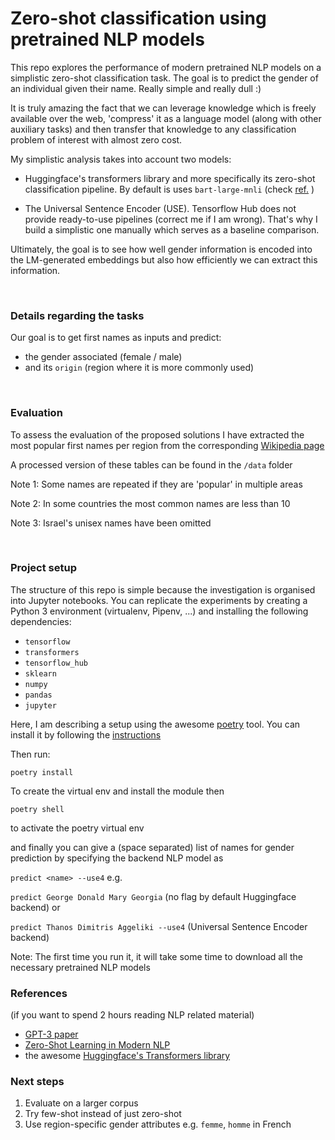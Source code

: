 # Zero-shot classification using pretrained NLP models

This repo explores the performance of modern pretrained NLP models on a simplistic zero-shot 
classification task. The goal is to predict the gender of an individual given their name. Really simple 
and really dull :)

It is truly amazing the fact that we can leverage knowledge which is freely available over the web, 
'compress' it as a language model (along with other auxiliary tasks) 
and then transfer that knowledge to any classification problem of interest with almost zero cost. 

My simplistic analysis takes into account two models:

- Huggingface's transformers library and more specifically its zero-shot classification
  pipeline. By default is uses `bart-large-mnli` 
  (check [ref.](https://discuss.huggingface.co/t/new-pipeline-for-zero-shot-text-classification/681) )
   
- The Universal Sentence Encoder (USE). Tensorflow Hub does not provide ready-to-use pipelines (correct me if I am wrong). 
  That's why I build a simplistic one manually which serves as a baseline comparison.
  
  
Ultimately, the goal is to see how well gender information is encoded into the LM-generated embeddings but also
how efficiently we can extract this information.

<br />

  
### Details regarding the tasks
Our goal is to get first names as inputs and predict:
- the gender associated (female / male)
- and its `origin` (region where it is more commonly used)


<br />

### Evaluation
To assess the evaluation of the proposed solutions I have extracted the most popular first names per region from
 the corresponding [Wikipedia page](https://en.wikipedia.org/wiki/List_of_most_popular_given_names#Male_names)

A processed version of these tables can be found in the `/data` folder



Note 1: Some names are repeated if they are 'popular' in multiple areas

Note 2: In some countries the most common names are less than 10

Note 3: Israel's unisex names have been omitted


<br />

### Project setup
The structure of this repo is simple because the investigation is organised into Jupyter 
notebooks. You can replicate the experiments by creating a Python 3 environment
(virtualenv, Pipenv, ...) and installing the following dependencies:

- `tensorflow`
- `transformers`
- `tensorflow_hub`
- `sklearn`
- `numpy`
- `pandas`
- `jupyter`
 
 Here, I am describing a setup using the awesome [poetry](https://python-poetry.org/) tool.
You can install it by following the [instructions](https://python-poetry.org/docs/)
 
 Then run:

`poetry install`

To create the virtual env and install the module then 

`poetry shell`

to activate the poetry virtual env

and finally you can give a (space separated) list of names for gender prediction by specifying the
backend NLP model as

`predict <name> --use4` e.g. 

`predict George Donald Mary Georgia` (no flag by default Huggingface backend)
or 

`predict Thanos Dimitris Aggeliki --use4` (Universal Sentence Encoder backend)

Note: The first time you run it, it will take some time to download all the 
necessary pretrained NLP models
<br />

### References 
(if you want to spend 2 hours reading NLP related material)

- [GPT-3 paper](https://arxiv.org/abs/2005.14165) 
- [Zero-Shot Learning in Modern NLP](https://joeddav.github.io/blog/2020/05/29/ZSL.html) 
- the awesome [Huggingface's Transformers library](https://github.com/huggingface/transformers)    


### Next steps

1. Evaluate on a larger corpus 
2. Try few-shot instead of just zero-shot
3. Use region-specific gender attributes e.g. `femme`, `homme` in French